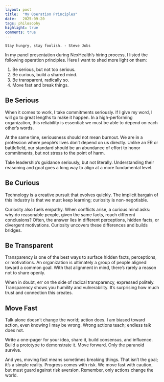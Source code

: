 ```yaml
---
layout: post
title:  "My Operation Principles"
date:   2025-09-20
tags: philosophy 
highlight: true
comments: true
---
```


`Stay hungry, stay foolish. - Steve Jobs`

In my panel presentation during NexHealth’s hiring process, I listed the following operation principles. Here I want to shed more light on them:

1. Be serious, but not too serious.
2. Be curious, build a shared mind.
3. Be transparent, radically so.
4. Move fast and break things.

## Be Serious

When it comes to work, I take commitments seriously. If I give my word, I will go to great lengths to make it happen. In a high-performing organization, this reliability is essential: we must be able to depend on each other’s words.

At the same time, seriousness should not mean burnout. We are in a profession where people’s lives don’t depend on us directly. Unlike an ER or battlefield, our standard should be an abundance of effort to honor commitments, but not stress to the point of harm.

Take leadership’s guidance seriously, but not literally. Understanding their reasoning and goal goes a long way to align at a more fundamental level. 

## Be Curious

Technology is a creative pursuit that evolves quickly. The implicit bargain of this industry is that we must keep learning; curiosity is non-negotiable.

Curiosity also fuels empathy. When conflicts arise, a curious mind asks: why do reasonable people, given the same facts, reach different conclusions? Often, the answer lies in different perceptions, hidden facts, or divergent motivations. Curiosity uncovers these differences and builds bridges.

## Be Transparent

Transparency is one of the best ways to surface hidden facts, perceptions, or motivations. An organization is ultimately a group of people aligned toward a common goal. With that alignment in mind, there’s rarely a reason not to share openly.

When in doubt, err on the side of radical transparency, expressed politely. Transparency shows you humility and vulnerability. It’s surprising how much trust and connection this creates.

## Move Fast

Talk alone doesn’t change the world; action does. I am biased toward action, even knowing I may be wrong. Wrong actions teach; endless talk does not.

Write a one-pager for your idea, share it, build consensus, and influence. Build a prototype to demonstrate it. Move forward. Only the paranoid survive.

And yes, moving fast means sometimes breaking things. That isn’t the goal; it’s a simple reality. Progress comes with risk. We move fast with caution, but must guard against risk aversion. Remember, only actions change the world.
